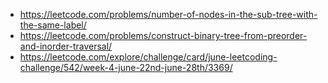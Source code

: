 
- https://leetcode.com/problems/number-of-nodes-in-the-sub-tree-with-the-same-label/
- https://leetcode.com/problems/construct-binary-tree-from-preorder-and-inorder-traversal/
- https://leetcode.com/explore/challenge/card/june-leetcoding-challenge/542/week-4-june-22nd-june-28th/3369/

